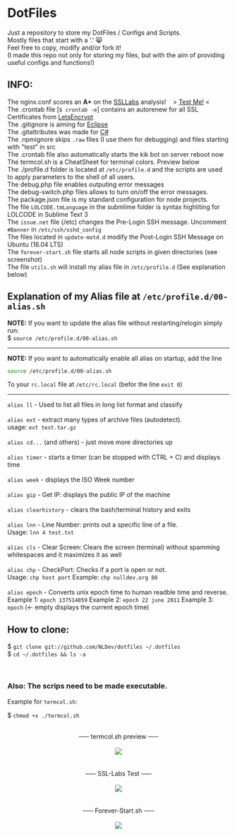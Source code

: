 # DotFiles
Just a repository to store my DotFiles / Configs and Scripts.<br>
Mostly files that start with a '.' :smile_cat:<br>
Feel free to copy, modify and/or fork it!<br>
(I made this repo not only for storing my files, but with the aim of providing useful configs and functions!)

## INFO:
The nginx.conf scores an <strong>A+</strong> on the <a href="http://ssllabs.com">SSLLabs</a> analysis!&nbsp;&nbsp;&nbsp;&nbsp;> <a href="http://ssllabs.com/ssltest/analyze.html?d=nulldev.org&latest">Test Me!</a> <<br>
The .crontab file [`$ crontab -e`] contains an autorenew for all SSL Certificates from <a href="https://letsencrypt.org/">LetsEncrypt</a><br>
The .gitignore is aiming for <a href="https://eclipse.org/downloads/">Eclipse</a><br>
The .gitattributes was made for <a href="https://docs.microsoft.com/dotnet/articles/csharp/">C#</a><br>
The .npmignore skips `.raw` files (I use them for debugging) and files starting with "test" in src<br>
The .crontab file also automatically starts the kik bot on server reboot now<br>
The termcol.sh is a CheatSheet for terminal colors. Preview below<br>
The ./profile.d folder is located at `/etc/profile.d` and the scripts are used to apply parameters to the shell of all users.<br>
The debug.php file enables outputing error messages<br>
The debug-switch.php files allows to turn on/off the error messages. <br>
The package.json file is my standard configuration for node projects. <br>
The file `LOLCODE.tmLanguage` in the submlime folder is syntax highliting for LOLCODE in Sublime Text 3<br>
The `issue.net` file (/etc) changes the Pre-Login SSH message. Uncomment `#Banner` in `/etc/ssh/sshd_config` <br>
The files located in `update-motd.d` modify the Post-Login SSH Message on Ubuntu (16.04 LTS) <br>
The `forever-start.sh` file starts all node scripts in given directories (see screenshot) <br>
The file `utils.sh` will install my alias file in `/etc/profile.d` (See explanation below)

## Explanation of my Alias file at `/etc/profile.d/00-alias.sh`

**NOTE:** If you want to update the alias file without restarting/relogin simply run:<br>
$ `source /etc/profile.d/00-alias.sh`

---

**NOTE:** If you want to automatically enable all alias on startup, add the line <br>
```bash
source /etc/profile.d/00-alias.sh
```
To your `rc.local` file at `/etc/rc.local` (befor the line `exit 0`)

---

`alias ll` - Used to list all files in long list format and classify<br><br>
`alias ext` - extract many types of archive files (autodetect). <br>usage: `ext test.tar.gz`<br><br>
`alias cd...` (and others) - just move more directories up<br><br>
`alias timer` - starts a timer (can be stopped with CTRL + C) and displays time<br><br>
`alias week` - displays the ISO Week number<br><br>
`alias gip` - Get IP: displays the public IP of the machine<br><br>
`alias clearhistory` - clears the bash/terminal history and exits<br><br>
`alias lnn` - Line Number: prints out a specific line of a file. <br>Usage: `lnn 4 test.txt`<br><br>
`alias cls` - Clear Screen: Clears the screen (terminal) without spamming whitespaces and it maximizes it as well<br><br>
`alias chp` - CheckPort: Checks if a port is open or not. <br>Usage: `chp host port` Example: `chp nulldev.org 80` <br><br>
`alias epoch` - Converts unix epoch time to human readble time and reverse. <br>Example 1: `epoch 137514859` Example 2: `epoch 22 june 2011` Example 3: `epoch` (<- empty displays the current epoch time)

## How to clone:

$ `git clone git://github.com/NLDev/dotfiles ~/.dotfiles`<br>
$ `cd ~/.dotfiles && ls -a`

<br>

### Also: The scrips need to be made executable.<br>
Example for `termcol.sh`:

$ `chmod +x ./termcol.sh`

<p align="center">
<br>
<strike>&nbsp;&nbsp;&nbsp;&nbsp;&nbsp;&nbsp;</strike> termcol.sh preview <strike>&nbsp;&nbsp;&nbsp;&nbsp;&nbsp;&nbsp;</strike><br><br>
<img src="https://raw.githubusercontent.com/NLDev/dotfiles/master/.src/src_01.png" /><br>
<br>
<br>
<strike>&nbsp;&nbsp;&nbsp;&nbsp;&nbsp;&nbsp;</strike> SSL-Labs Test <strike>&nbsp;&nbsp;&nbsp;&nbsp;&nbsp;&nbsp;</strike><br><br>
<img src="https://raw.githubusercontent.com/NLDev/dotfiles/master/.src/ssl-test.png" /><br>
<br>
<br>
<strike>&nbsp;&nbsp;&nbsp;&nbsp;&nbsp;&nbsp;</strike> Forever-Start.sh <strike>&nbsp;&nbsp;&nbsp;&nbsp;&nbsp;&nbsp;</strike><br>
<br>
<img src="https://raw.githubusercontent.com/NLDev/dotfiles/master/.src/forever.png" /><br>
</p>
<br>

